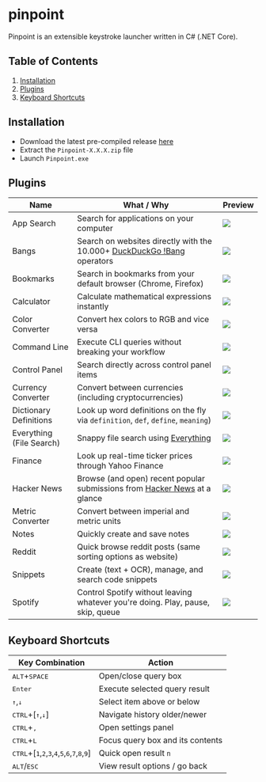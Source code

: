 # pinpoint

Pinpoint is an extensible keystroke launcher written in C# (.NET Core). 

## Table of Contents

1. [Installation](#installation)
2. [Plugins](#plugins)
3. [Keyboard Shortcuts](#keyboard-shortcuts)

## Installation

* Download the latest pre-compiled release [here](https://github.com/dkgv/pinpoint/releases)
* Extract the `Pinpoint-X.X.X.zip` file
* Launch `Pinpoint.exe`

## Plugins

| Name                     | What / Why                                                   | Preview                              |
| ------------------------ | ------------------------------------------------------------ | ------------------------------------ |
| App Search               | Search for applications on your computer                     | ![](https://i.imgur.com/O3BdrxM.png) |
| Bangs                    | Search on websites directly with the 10.000+ [DuckDuckGo !Bang](https://duckduckgo.com/bang) operators | ![](https://i.imgur.com/pbF7sZB.png) |
| Bookmarks                | Search in bookmarks from your default browser (Chrome, Firefox) | ![](https://i.imgur.com/M2qvYCs.png) |
| Calculator               | Calculate mathematical expressions instantly                 | ![](https://i.imgur.com/mtsthTj.png) |
| Color Converter          | Convert hex colors to RGB and vice versa                     | ![](https://i.imgur.com/r1NmnZE.png) |
| Command Line             | Execute CLI queries without breaking your workflow           | ![](https://i.imgur.com/tsPcp1l.png) |
| Control Panel            | Search directly across control panel items                   | ![](https://i.imgur.com/GClOIaI.png) |
| Currency Converter       | Convert between currencies (including cryptocurrencies)      | ![](https://i.imgur.com/XJUmMNT.png) |
| Dictionary Definitions   | Look up word definitions on the fly via `definition`, `def`, `define`, `meaning`) | ![](https://i.imgur.com/eokgopn.png) |
| Everything (File Search) | Snappy file search using [Everything](https://www.voidtools.com/) | ![](https://i.imgur.com/rhovLIX.png) |
| Finance                  | Look up real-time ticker prices through Yahoo Finance        | ![](https://i.imgur.com/dXSv6aQ.png) |
| Hacker News              | Browse (and open) recent popular submissions from [Hacker News](https://news.ycombinator.com/) at a glance | ![](https://i.imgur.com/neQd1nv.png) |
| Metric Converter         | Convert between imperial and metric units                    | ![](https://i.imgur.com/OqOwZNY.png) |
| Notes                    | Quickly create and save notes                                | ![](https://i.imgur.com/foFfxtv.png) |
| Reddit                   | Quick browse reddit posts (same sorting options as website)  | ![](https://i.imgur.com/sViePHZ.png) |
| Snippets                 | Create (text + OCR), manage, and search code snippets        | ![](https://i.imgur.com/z6Uo1KX.png) |
| Spotify                  | Control Spotify without leaving whatever you're doing. Play, pause, skip, queue | ![](https://i.imgur.com/Ol8dBI4.png) |

## Keyboard Shortcuts

| Key Combination                                              | Action                           |
| ------------------------------------------------------------ | -------------------------------- |
| <kbd>ALT</kbd>+<kbd>SPACE</kbd>                              | Open/close query box             |
| <kbd>Enter</kbd>                                             | Execute selected query result    |
| <kbd>↑</kbd>,<kbd>↓</kbd>                                    | Select item above or below       |
| <kbd>CTRL</kbd>+[<kbd>↑</kbd>,<kbd>↓</kbd>]                  | Navigate history older/newer     |
| <kbd>CTRL</kbd>+<kbd>,</kbd>                                 | Open settings panel              |
| <kbd>CTRL</kbd>+<kbd>L</kbd>                                 | Focus query box and its contents |
| <kbd>CTRL</kbd>+[<kbd>1</kbd>,<kbd>2</kbd>,<kbd>3</kbd>,<kbd>4</kbd>,<kbd>5</kbd>,<kbd>6</kbd>,<kbd>7</kbd>,<kbd>8</kbd>,<kbd>9</kbd>] | Quick open result `n`            |
| <kbd>ALT</kbd>/<kbd>ESC</kbd>                                | View result options / go back    |

